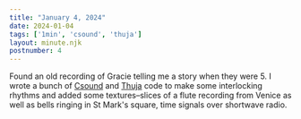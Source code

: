 ```yaml
---
title: "January 4, 2024"
date: 2024-01-04
tags: ['1min', 'csound', 'thuja']
layout: minute.njk
postnumber: 4
---
```



Found an old recording of Gracie telling me a story when they were 5. I wrote a bunch of [Csound](https://csound.com/) and [Thuja](https://github.com/benmca/thuja) code to make some interlocking rhythms and added some textures–slices of a flute recording from Venice as well as bells ringing in St Mark's square, time signals over shortwave radio.




